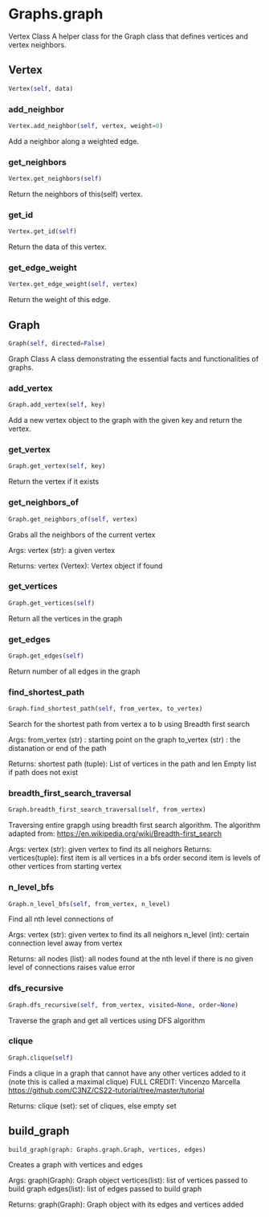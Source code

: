 # Graphs.graph
Vertex Class
A helper class for the Graph class that defines vertices and vertex neighbors.

## Vertex
```python
Vertex(self, data)
```

### add_neighbor
```python
Vertex.add_neighbor(self, vertex, weight=0)
```
Add a neighbor along a weighted edge.
### get_neighbors
```python
Vertex.get_neighbors(self)
```
Return the neighbors of this(self) vertex.
### get_id
```python
Vertex.get_id(self)
```
Return the data of this vertex.
### get_edge_weight
```python
Vertex.get_edge_weight(self, vertex)
```
Return the weight of this edge.
## Graph
```python
Graph(self, directed=False)
```
Graph Class A class demonstrating the essential
facts and functionalities of graphs.

### add_vertex
```python
Graph.add_vertex(self, key)
```
Add a new vertex object to the graph with the given key and
return the vertex.
### get_vertex
```python
Graph.get_vertex(self, key)
```
Return the vertex if it exists
### get_neighbors_of
```python
Graph.get_neighbors_of(self, vertex)
```
Grabs all the neighbors of the current vertex

Args:
    vertex (str): a given vertex

Returns:
    vertex (Vertex): Vertex object if found

### get_vertices
```python
Graph.get_vertices(self)
```
Return all the vertices in the graph
### get_edges
```python
Graph.get_edges(self)
```
Return number of all edges in the graph
### find_shortest_path
```python
Graph.find_shortest_path(self, from_vertex, to_vertex)
```
Search for the shortest path from vertex a to b using Breadth first search

Args:
    from_vertex (str) : starting point on the graph
    to_vertex (str) : the distanation or end of the path

Returns:
    shortest path (tuple): List of vertices in the path and len
                            Empty list if path does not exist

### breadth_first_search_traversal
```python
Graph.breadth_first_search_traversal(self, from_vertex)
```
Traversing entire grapgh using breadth first search algorithm.
The algorithm adapted from:
https://en.wikipedia.org/wiki/Breadth-first_search

Args:
    vertex (str): given vertex to find its all neighors
Returns:
    vertices(tuple): first item is all vertices in a bfs order
                    second item is levels of other vertices from starting vertex

### n_level_bfs
```python
Graph.n_level_bfs(self, from_vertex, n_level)
```
Find all nth level connections of

Args:
    vertex (str): given vertex to find its all neighors
    n_level (int): certain connection level away from vertex

Returns:
    all nodes (list): all nodes found at the nth level
                      if there is no given level of connections raises value error

### dfs_recursive
```python
Graph.dfs_recursive(self, from_vertex, visited=None, order=None)
```
Traverse the graph and get all vertices using DFS algorithm

### clique
```python
Graph.clique(self)
```
Finds a clique in a graph that cannot have any other vertices added
to it (note this is called a maximal clique)
FULL CREDIT: Vincenzo Marcella
https://github.com/C3NZ/CS22-tutorial/tree/master/tutorial

Returns:
    clique (set): set of cliques, else empty set

## build_graph
```python
build_graph(graph: Graphs.graph.Graph, vertices, edges)
```
Creates a graph with vertices and edges

Args:
    graph(Graph): Graph object
    vertices(list): list of vertices passed to build graph
    edges(list): list of edges passed to build graph

Returns:
    graph(Graph): Graph object with its edges and vertices added

